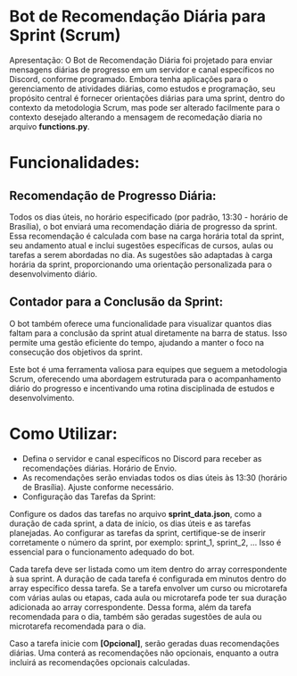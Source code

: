 
# Bot de Recomendação Diária para Sprint (Scrum)
Apresentação:
O Bot de Recomendação Diária foi projetado para enviar mensagens diárias de progresso em um servidor e canal específicos no Discord, conforme programado. Embora tenha aplicações para o gerenciamento de atividades diárias, como estudos e programação, seu propósito central é fornecer orientações diárias para uma sprint, dentro do contexto da metodologia Scrum, mas pode ser alterado facilmente para o contexto desejado alterando a mensagem de recomedação diaria no arquivo __functions.py__.

# Funcionalidades:
## Recomendação de Progresso Diária:
Todos os dias úteis, no horário especificado (por padrão, 13:30 - horário de Brasília), o bot enviará uma recomendação diária de progresso da sprint. Essa recomendação é calculada com base na carga horária total da sprint, seu andamento atual e inclui sugestões específicas de cursos, aulas ou tarefas a serem abordadas no dia. As sugestões são adaptadas à carga horária da sprint, proporcionando uma orientação personalizada para o desenvolvimento diário.

## Contador para a Conclusão da Sprint:
O bot também oferece uma funcionalidade para visualizar quantos dias faltam para a conclusão da sprint atual diretamente na barra de status. Isso permite uma gestão eficiente do tempo, ajudando a manter o foco na consecução dos objetivos da sprint.

Este bot é uma ferramenta valiosa para equipes que seguem a metodologia Scrum, oferecendo uma abordagem estruturada para o acompanhamento diário do progresso e incentivando uma rotina disciplinada de estudos e desenvolvimento.

# Como Utilizar:
- Defina o servidor e canal específicos no Discord para receber as recomendações diárias.
Horário de Envio.
- As recomendações serão enviadas todos os dias úteis às 13:30 (horário de Brasília). Ajuste conforme necessário.
- Configuração das Tarefas da Sprint:

Configure os dados das tarefas no arquivo __sprint_data.json__, como a duração de cada sprint, a data de início, os dias úteis e as tarefas planejadas.
Ao configurar as tarefas da sprint, certifique-se de inserir corretamente o número da sprint, por exemplo: sprint_1, sprint_2, ... Isso é essencial para o funcionamento adequado do bot.

Cada tarefa deve ser listada como um item dentro do array correspondente à sua sprint. A duração de cada tarefa é configurada em minutos dentro do array específico dessa tarefa. Se a tarefa envolver um curso ou microtarefa com várias aulas ou etapas, cada aula ou microtarefa pode ter sua duração adicionada ao array correspondente. Dessa forma, além da tarefa recomendada para o dia, também são geradas sugestões de aula ou microtarefa recomendada para o dia.

Caso a tarefa inicie com __[Opcional]__, serão geradas duas recomendações diárias. Uma conterá as recomendações não opcionais, enquanto a outra incluirá as recomendações opcionais calculadas.